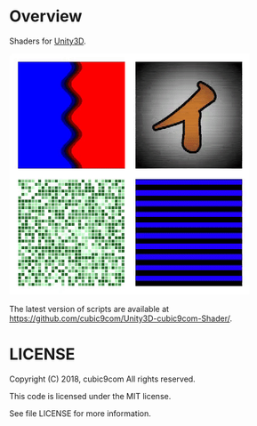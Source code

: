# Overview

Shaders for [Unity3D](https://unity3d.com).

![Image](images/video.gif)

The latest version of scripts are available at
<https://github.com/cubic9com/Unity3D-cubic9com-Shader/>.

# LICENSE
Copyright (C) 2018, cubic9com All rights reserved.

This code is licensed under the MIT license.

See file LICENSE for more information.
